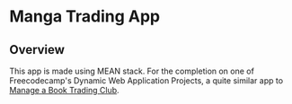 # Manga Trading App

## Overview

This app is made using MEAN stack. For the completion on one of Freecodecamp's Dynamic Web Application Projects, a quite similar app to [Manage a Book Trading Club](https://www.freecodecamp.com/challenges/manage-a-book-trading-club).